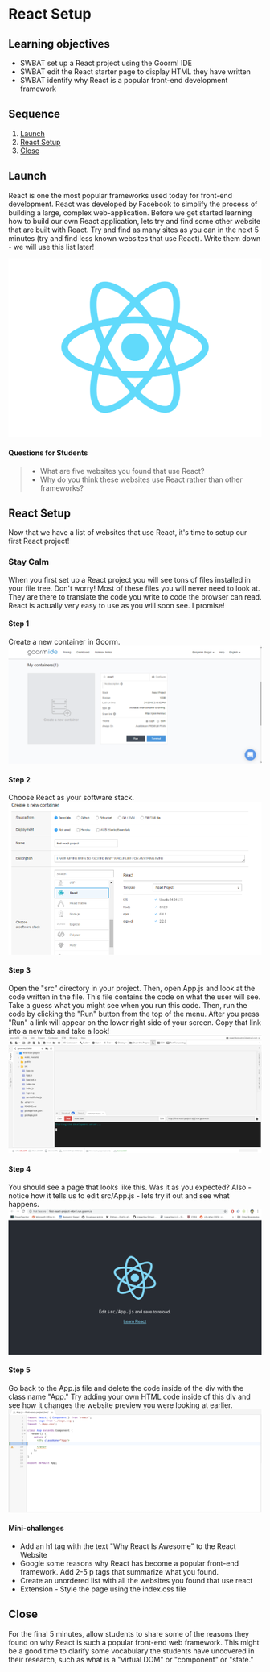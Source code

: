 # React Setup

## Learning objectives
* SWBAT set up a React project using the Goorm! IDE
* SWBAT edit the React starter page to display HTML they have written
* SWBAT identify why React is a popular front-end development framework

## Sequence

1. [Launch](#launch)
2. [React Setup](#react-setup)
4. [Close](#close)


## Launch
React is one the most popular frameworks used today for front-end development. React was developed by Facebook to simplify the process of building a large, complex web-application.
Before we get started learning how to build our own React application, lets try and find some other website that are built with React. Try and find as many sites as you can in the next 5 minutes (try and find less known websites that use React). Write them down - we will use this list later!

![Logo](React_Logo.png)

#### Questions for Students
 > * What are five websites you found that use React?
 > * Why do you think these websites use React rather than other frameworks?

## React Setup
Now that we have a list of websites that use React, it's time to setup our first React project!

### Stay Calm
When you first set up a React project you will see tons of files installed in your file tree. Don't worry! Most of these files you will never need to look at. They are there to translate the code you write to code the browser can read. React is actually very easy to use as you will soon see. I promise!

#### Step 1
Create a new container in Goorm.
![Goorm](Container.PNG)

#### Step 2
Choose React as your software stack.
![Choose React](Choose_React.PNG)

#### Step 3
Open the "src" directory in your project. Then, open App.js and look at the code written in the file. This file contains the code on what the user will see. Take a guess what you might see when you run this code. Then, run the code by clicking the "Run" button from the top of the menu. After you press "Run" a link will appear on the lower right side of your screen. Copy that link into a new tab and take a look!
![Run Project](Run_Command.PNG)


#### Step 4
You should see a page that looks like this. Was it as you expected? Also - notice how it tells us to edit src/App.js - lets try it out and see what happens.
![Starter Page](First_Page.png)

#### Step 5
Go back to the App.js file and delete the code inside of the div with the class name "App." Try adding your own HTML code inside of this div and see how it changes the website preview you were looking at earlier.
![Delete Code](Delete_Code.png)


#### Mini-challenges
* Add an h1 tag with the text "Why React Is Awesome" to the React Website
* Google some reasons why React has become a popular front-end framework. Add 2-5 p tags that summarize what you found.
* Create an unordered list with all the websites you found that use react
* Extension - Style the page using the index.css file


## Close
For the final 5 minutes, allow students to share some of the reasons they found on why React is such a popular front-end web framework. This might be a good time to clarify some vocabulary the students have uncovered in their research, such as what is a "virtual DOM" or "component" or "state."

